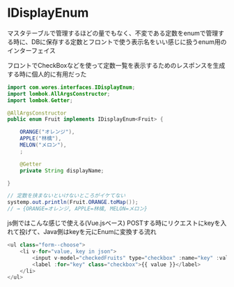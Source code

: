 # IDisplayEnum

マスタテーブルで管理するほどの量でもなく、不変である定数をenumで管理する時に、DBに保存する定数とフロントで使う表示名をいい感じに扱うenum用のインターフェイス

フロントでCheckBoxなどを使って定数一覧を表示するためのレスポンスを生成する時に個人的に有用だった



```java
import com.wores.interfaces.IDisplayEnum;
import lombok.AllArgsConstructor;
import lombok.Getter;

@AllArgsConstructor
public enum Fruit implements IDisplayEnum<Fruit> {

    ORANGE("オレンジ"),
    APPLE("林檎"),
    MELON("メロン"),
    ;

    @Getter
    private String displayName;

}
```

```java
// 定数を挟まないといけないところがイケてない
systemp.out.println(Fruit.ORANGE.toMap());
// → {ORANGE=オレンジ, APPLE=林檎, MELON=メロン}
```

js側ではこんな感じで使える(Vue.jsベース)
POSTする時にリクエストにkeyを入れて投げて、Java側はkeyを元にEnumに変換する流れ
```javascript
<ul class="form--choose">
    <li v-for="value, key in json">
        <input v-model="checkedFruits" type="checkbox" :name="key" :value="key" :id="key">
        <label :for="key" class="checkbox">{{ value }}</label>
    </li>
</ul>
```
